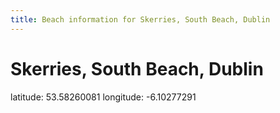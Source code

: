 ```yaml
---
title: Beach information for Skerries, South Beach, Dublin
---
```

# Skerries, South Beach, Dublin 

<div class="location-info">latitude: 53.58260081 longitude: -6.10277291</div>
<div></div>